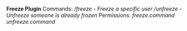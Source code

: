 **Freeze Plugin**
Commands:
*/freeze - Freeze a specific user*
*/unfreeze - Unfreeze someone is already frozen*
Permissions:
*freeze.command*
*unfreeze.command*
